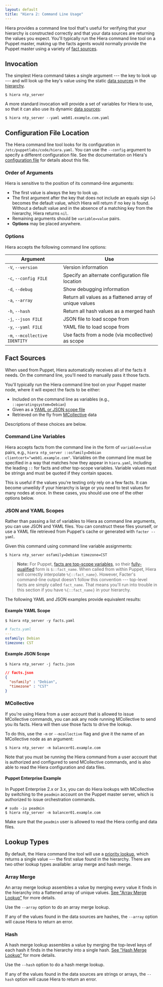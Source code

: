 ```yaml
---
layout: default
title: "Hiera 2: Command Line Usage"
---
```


[priority_lookup]: ./lookup_types.html#priority-default
[hash_lookup]: ./lookup_types.html#hash-merge
[array_lookup]: ./lookup_types.html#array-merge

Hiera provides a command line tool that's useful for verifying that your hierarchy is constructed correctly and that your data sources are returning the values you expect. You'll typically run the Hiera command line tool on a Puppet master, making up the facts agents would normally provide the Puppet master using a variety of [fact sources](#fact-sources).

## Invocation

The simplest Hiera command takes a single argument --- the key to look up --- and will look up the key's value using the static [data sources](data_sources.html) in the [hierarchy](./hierarchy.html).

`$ hiera ntp_server`

A more standard invocation will provide a set of variables for Hiera to use, so that it can also use its dynamic [data sources](./data_sources.html):

`$ hiera ntp_server --yaml web01.example.com.yaml`

## Configuration File Location

The Hiera command line tool looks for its configuration in `/etc/puppetlabs/code/hiera.yaml`. You can use the `--config` argument to specify a different configuration file. See the documentation on Hiera's [configuration file](configuring.html#location) for details about this file.

### Order of Arguments

Hiera is sensitive to the position of its command-line arguments:

- The first value is always the key to look up.
- The first argument after the key that does not include an equals sign (`=`) becomes the default value, which Hiera will return if no key is found. Without a default value and in the absence of a matching key from the hierarchy, Hiera returns `nil`.
- Remaining arguments should be `variable=value` pairs.
- **Options** may be placed anywhere.

### Options

Hiera accepts the following command line options:

Argument                              | Use
--------------------------------------|----------------------------------------------------
`-V`, `--version`                     | Version information
`-c`, `--config FILE`                 | Specify an alternate configuration file location
`-d`, `--debug`                       | Show debugging information
`-a`, `--array`                       | Return all values as a flattened array of unique values
`-h`, `--hash`                        | Return all hash values as a merged hash
`-j`, `--json FILE`                   | JSON file to load scope from
`-y`, `--yaml FILE`                   | YAML file to load scope from
`-m`, `--mcollective IDENTITY`        | Use facts from a node (via mcollective) as scope



## Fact Sources

When used from Puppet, Hiera automatically receives all of the facts it needs. On the command line, you'll need to manually pass it those facts.

You'll typically run the Hiera command line tool on your Puppet master node, where it will expect the facts to be either:

* Included on the command line as variables (e.g., `::operatingsystem=Debian`)
* Given as a [YAML or JSON scope file](#json-and-yaml-scopes)
* Retrieved on the fly from [MCollective](#mcollective) data

Descriptions of these choices are below.

### Command Line Variables

Hiera accepts facts from the command line in the form of `variable=value` pairs, e.g., `hiera ntp_server ::osfamily=Debian clientcert="web01.example.com"`. Variables on the command line must be specified in a way that matches how they appear in `hiera.yaml`, including the leading `::` for facts and other top-scope variables. Variable values must be strings and must be quoted if they contain spaces.

This is useful if the values you're testing only rely on a few facts. It can become unweildy if your hierarchy is large or you need to test values for many nodes at once. In these cases, you should use one of the other options below.

### JSON and YAML Scopes

Rather than passing a list of variables to Hiera as command line arguments, you can use JSON and YAML files. You can construct these files yourself, or use a YAML file retrieved from Puppet's cache or generated with `facter --yaml`.

Given this command using command line variable assignments:

`$ hiera ntp_server osfamily=Debian timezone=CST`

>**Note:** For Puppet, [facts are top-scope variables](/puppet/latest/reference/lang_variables.html#facts-and-built-in-variables), so their [fully-qualified](/puppet/latest/reference/lang_scope.html#accessing-out-of-scope-variables) form is `$::fact_name`. When called from within Puppet, Hiera will correctly interpolate `%{::fact_name}`. However, Facter's command-line output doesn't follow this convention --- top-level facts are simply called `fact_name`. That means you'll run into trouble in this section if you have `%{::fact_name}` in your hierarchy.

The following YAML and JSON examples provide equivalent results:

#### Example YAML Scope

`$ hiera ntp_server -y facts.yaml`

~~~ yaml
# facts.yaml
---
osfamily: Debian
timezone: CST
~~~



#### Example JSON Scope

`$ hiera ntp_server -j facts.json`

~~~ json
// facts.json
{
  "osfamily" : "Debian",
  "timezone" : "CST"
}
~~~



### MCollective

If you're using Hiera from a user account that is allowed to issue MCollective commands, you can ask any node running MCollective to send you its facts. Hiera will then use those facts to drive the lookup.

To do this, use the `-m` or `--mcollective` flag and give it the name of an MCollective node as an argument:

    $ hiera ntp_server -m balancer01.example.com

Note that you must be running the Hiera command from a user account that is authorized and configured to send MCollective commands, and is also able to read the Hiera configuration and data files.

#### Puppet Enterprise Example

In Puppet Enterprise 2.x or 3.x, you can do Hiera lookups with MCollective by switching to the `peadmin` account on the Puppet master server, which is authorized to issue orchestration commands.

    # sudo -iu peadmin
    $ hiera ntp_server -m balancer01.example.com

Make sure that the `peadmin` user is allowed to read the Hiera config and data files.


## Lookup Types

By default, the Hiera command line tool will use a [priority lookup][priority_lookup], which returns a single value --- the first value found in the hierarchy. There are two other lookup types available: array merge and hash merge.

### Array Merge

An array merge lookup assembles a value by merging every value it finds in the hierarchy into a flattened array of unique values. [See "Array Merge Lookup"][array_lookup] for more details.

Use the `--array` option to do an array merge lookup.

If any of the values found in the data sources are hashes, the `--array` option will cause Hiera to return an error.

### Hash

A hash merge lookup assembles a value by merging the top-level keys of each hash it finds in the hierarchy into a single hash. [See "Hash Merge Lookup"][hash_lookup] for more details.

Use the `--hash` option to do a hash merge lookup.

If any of the values found in the data sources are strings or arrays, the `--hash` option will cause Hiera to return an error.


